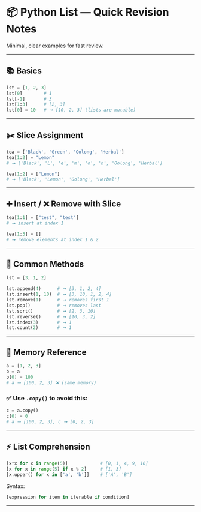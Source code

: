 
# 📦 Python List — Quick Revision Notes

Minimal, clear examples for fast review.

---

## 📚 Basics

```python
lst = [1, 2, 3]
lst[0]        # 1
lst[-1]       # 3
lst[1:3]      # [2, 3]
lst[0] = 10   # ➞ [10, 2, 3] (lists are mutable)
```

---

## ✂️ Slice Assignment

```python
tea = ['Black', 'Green', 'Oolong', 'Herbal']
tea[1:2] = "Lemon"
# ➞ ['Black', 'L', 'e', 'm', 'o', 'n', 'Oolong', 'Herbal']

tea[1:2] = ["Lemon"]
# ➞ ['Black', 'Lemon', 'Oolong', 'Herbal']
```

---

## ➕ Insert / ❌ Remove with Slice

```python
tea[1:1] = ["test", "test"]  
# ➞ insert at index 1

tea[1:3] = []  
# ➞ remove elements at index 1 & 2
```

---

## 🧰 Common Methods

```python
lst = [3, 1, 2]

lst.append(4)      # ➞ [3, 1, 2, 4]
lst.insert(1, 10)  # ➞ [3, 10, 1, 2, 4]
lst.remove(1)      # ➞ removes first 1
lst.pop()          # ➞ removes last
lst.sort()         # ➞ [2, 3, 10]
lst.reverse()      # ➞ [10, 3, 2]
lst.index(3)       # ➞ 1
lst.count(2)       # ➞ 1
```

---

## 🧠 Memory Reference

```python
a = [1, 2, 3]
b = a
b[0] = 100
# a ➞ [100, 2, 3] ❌ (same memory)
```

### ✅ Use `.copy()` to avoid this:

```python
c = a.copy()
c[0] = 0
# a ➞ [100, 2, 3], c ➞ [0, 2, 3]
```

---

## ⚡ List Comprehension

```python
[x*x for x in range(5)]            # [0, 1, 4, 9, 16]
[x for x in range(5) if x % 2]     # [1, 3]
[x.upper() for x in ['a', 'b']]    # ['A', 'B']
```

Syntax:
```python
[expression for item in iterable if condition]
```

---
